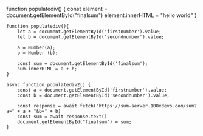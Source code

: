 function populatediv() {
      const element = document.getElementById("finalsum")
      element.innerHTML = "hello world"
    }

    function populatediv(){
        let a = document.getElementById('firstnumber').value;
        let b = document.getElementById('secondnumber').value;

        a = Number(a);
        b = Number (b);

        const sum = document.getElementById('finalsum');
        sum.innerHTML = a + b;
    }

    async function populatediv2() {
        const a = document.getElementById('firstnumber').value;
        const b = document.getElementById('secondnumber').value;

        const response = await fetch("https://sum-server.100xdevs.com/sum?a=" + a + "&b=" + b)
        const sum = await response.text()
        document.getElementById("finalsum") = sum;
    }